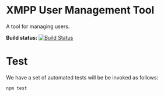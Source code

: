 XMPP User Management Tool
===========================

A tool for managing users.

__Build status:__ [![Build Status](https://magnum.travis-ci.com/surevine/bummer-management-tool.svg?token=uUdQYWLvQeHYmgvnWqjV&branch=master)](https://magnum.travis-ci.com/surevine/bummer-management-tool)

# Test

We have a set of automated tests will be be invoked as follows:

```
npm test
```

